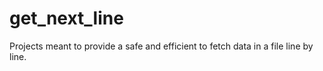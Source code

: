 # get_next_line
Projects meant to provide a safe and efficient to fetch data in a file line by line.
